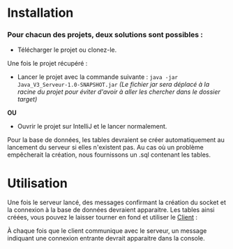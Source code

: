 # Installation

### Pour chacun des projets, deux solutions sont possibles :

- Télécharger le projet ou clonez-le.

Une fois le projet récupéré :

- Lancer le projet avec la commande suivante : 
```java -jar Java_V3_Serveur-1.0-SNAPSHOT.jar```
*(Le fichier jar sera déplacé à la racine du projet pour éviter d'avoir à aller les chercher dans le dossier target)*

**OU**

- Ouvrir le projet sur IntelliJ et le lancer normalement.

Pour la base de données, les tables devraient se créer automatiquement au lancement du serveur si elles n'existent pas. Au cas où un problème empêcherait la création, nous fournissons un .sql contenant les tables.

# Utilisation

Une fois le serveur lancé,  des messages confirmant la création du socket et la connexion à la base de données devraient apparaitre. Les tables ainsi créées, vous pouvez le laisser tourner en fond et utiliser le [Client](https://github.com/ShAd-x/Java_client/tree/main) :

À chaque fois que le client communique avec le serveur, un message indiquant une connexion entrante devrait apparaitre dans la console.
